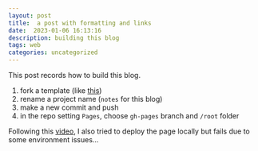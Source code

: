 ```yaml
---
layout: post
title:  a post with formatting and links
date:  2023-01-06 16:13:16
description: building this blog
tags: web
categories: uncategorized
---
```

This post records how to build this blog.
1. fork a template (like [this](https://github.com/alshedivat/al-folio))
2. rename a project name (`notes` for this blog)
3. make a new commit and push
4. in the repo setting `Pages`, choose `gh-pages` branch and `/root` folder

Following this [video](https://www.youtube.com/watch?v=g6AJ9qPPoyc), I also tried to deploy the page locally but fails due to some environment issues...